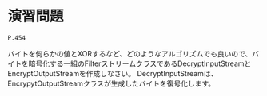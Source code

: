 
演習問題
========

`P.454`

バイトを何らかの値とXORするなど、どのようなアルゴリズムでも良いので、バイトを暗号化する一組のFilterストリームクラスであるDecryptInputStreamとEncryptOutputStreamを作成しなさい。
DecryptInputStreamは、EncrypytOutputStreamクラスが生成したバイトを復号化します。

